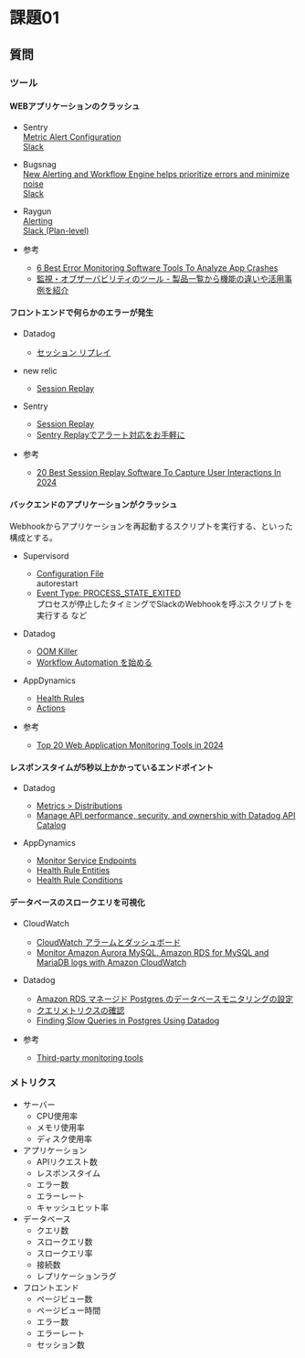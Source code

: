 # 課題01

## 質問

### ツール

#### WEBアプリケーションのクラッシュ

- Sentry  
[Metric Alert Configuration](https://docs.sentry.io/product/alerts/create-alerts/metric-alert-config/)  
[Slack](https://docs.sentry.io/organization/integrations/notification-incidents/slack/)

- Bugsnag  
[New Alerting and Workflow Engine helps prioritize errors and minimize noise](https://www.bugsnag.com/blog/new-bugsnag-error-alerting-and-workflow-engine/)  
[Slack](https://docs.bugsnag.com/product/integrations/team-notifications/slack/)

- Raygun  
[Alerting](https://raygun.com/documentation/product-guides/alerting-notifications/alerts/)  
[Slack (Plan-level)](https://raygun.com/documentation/product-guides/integrations/slack-plan-integration/)

- 参考
  - [6 Best Error Monitoring Software Tools To Analyze App Crashes](https://uxcam.com/blog/best-error-monitoring-software-tools/)
  - [監視・オブザーバビリティのツール - 製品一覧から機能の違いや活用事例を紹介](https://findy-tools.io/categories/monitoring-observability/4)

#### フロントエンドで何らかのエラーが発生

- Datadog  
  - [セッション リプレイ](https://www.datadoghq.com/ja/product/real-user-monitoring/session-replay/)

- new relic  
  - [Session Replay](https://newrelic.com/jp/platform/session-replay)

- Sentry  
  - [Session Replay](https://docs.sentry.io/product/explore/session-replay/)  
  - [Sentry Replayでアラート対応をお手軽に](https://tech.smarthr.jp/entry/2024/02/20/181429)

- 参考
  - [20 Best Session Replay Software To Capture User Interactions In 2024](https://theproductmanager.com/tools/best-session-replay-software/)

#### バックエンドのアプリケーションがクラッシュ

Webhookからアプリケーションを再起動するスクリプトを実行する、といった構成とする。

- Supervisord
  - [Configuration File](http://supervisord.org/configuration.html)  
    autorestart
  - [Event Type: PROCESS_STATE_EXITED](http://supervisord.org/events.html#process-state-exited-event-type)  
    プロセスが停止したタイミングでSlackのWebhookを呼ぶスクリプトを実行する など

- Datadog  
  - [OOM Killer](https://docs.datadoghq.com/ja/integrations/oom_kill/)  
  - [Workflow Automation を始める](https://docs.datadoghq.com/ja/getting_started/workflow_automation/)  

- AppDynamics  
  - [Health Rules](https://docs.appdynamics.com/appd/24.x/24.6/en/cisco-appdynamics-essentials/alert-and-respond/health-rules)
  - [Actions](https://docs.appdynamics.com/appd/24.x/24.6/en/cisco-appdynamics-essentials/alert-and-respond/actions)

- 参考
  - [Top 20 Web Application Monitoring Tools in 2024](https://statusgator.com/blog/top-20-web-application-monitoring-tools/)

#### レスポンスタイムが5秒以上かかっているエンドポイント

- Datadog
  - [Metrics > Distributions](https://docs.datadoghq.com/metrics/distributions/#enabling-advanced-query-functionality)
  - [Manage API performance, security, and ownership with Datadog API Catalog](https://www.datadoghq.com/blog/monitor-apis-datadog-api-catalog/#alert-on-api-endpoints-that-deviate-from-expected-performance)
 
- AppDynamics
  - [Monitor Service Endpoints](https://docs.appdynamics.com/appd/24.x/24.6/en/application-monitoring/service-endpoints#id-.ServiceEndpointsv24.3-MonitorServiceEndpoints)  
  - [Health Rule Entities](https://docs.appdynamics.com/appd/24.x/24.6/en/cisco-appdynamics-essentials/alert-and-respond/health-rules/health-rule-entities)
  - [Health Rule Conditions](https://docs.appdynamics.com/appd/24.x/24.6/en/cisco-appdynamics-essentials/alert-and-respond/health-rules/health-rule-conditions)

#### データベースのスロークエリを可視化

- CloudWatch  
  - [CloudWatch アラームとダッシュボード](https://docs.aws.amazon.com/ja_jp/prescriptive-guidance/latest/amazon-rds-monitoring-alerting/cloudwatch-dashboards.html)
  - [Monitor Amazon Aurora MySQL, Amazon RDS for MySQL and MariaDB logs with Amazon CloudWatch](https://aws.amazon.com/blogs/database/monitor-amazon-rds-for-mysql-and-mariadb-logs-with-amazon-cloudwatch/)

- Datadog  
  - [Amazon RDS マネージド Postgres のデータベースモニタリングの設定](https://docs.datadoghq.com/ja/database_monitoring/setup_postgres/rds/?tab=postgres15)
  - [クエリメトリクスの確認](https://docs.datadoghq.com/ja/database_monitoring/query_metrics/)
  - [Finding Slow Queries in Postgres Using Datadog](https://dev.to/readysettech/finding-slow-queries-in-postgres-using-datadog-4o45)

- 参考
  - [Third-party monitoring tools](https://docs.aws.amazon.com/prescriptive-guidance/latest/amazon-rds-monitoring-alerting/third-party-monitoring-tools.html)

### メトリクス

- サーバー
  - CPU使用率
  - メモリ使用率
  - ディスク使用率
- アプリケーション
  - APIリクエスト数
  - レスポンスタイム
  - エラー数
  - エラーレート
  - キャッシュヒット率
- データベース
  - クエリ数
  - スロークエリ数
  - スロークエリ率
  - 接続数
  - レプリケーションラグ
- フロントエンド
  - ページビュー数
  - ページビュー時間
  - エラー数
  - エラーレート
  - セッション数
